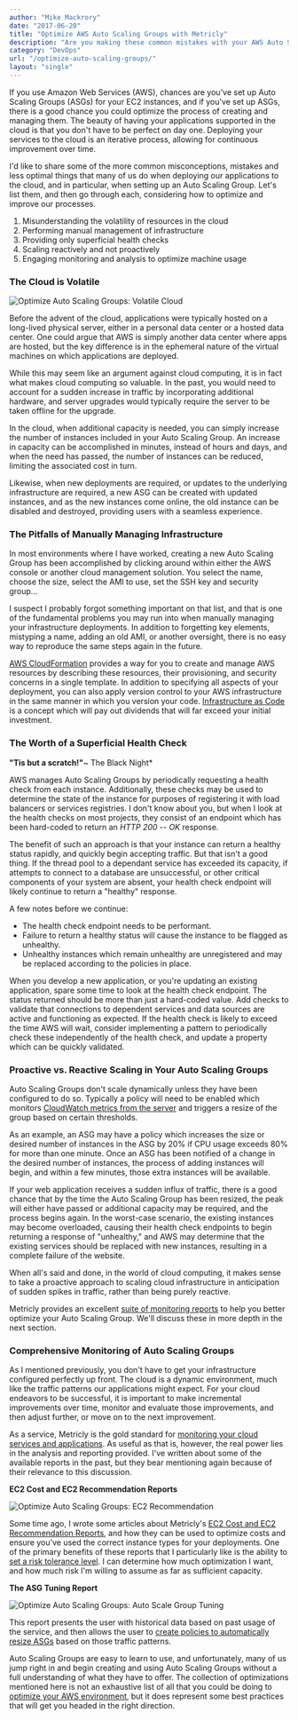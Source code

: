 ```yaml
---
author: "Mike Mackrory"
date: "2017-06-20"
title: "Optimize AWS Auto Scaling Groups with Metricly"
description: "Are you making these common mistakes with your AWS Auto Scaling Groups? Read on to see some best practices for optimizing."
category: "DevOps"
url: "/optimize-auto-scaling-groups/"
layout: "single"
---
```

If you use Amazon Web Services (AWS), chances are you've set up Auto Scaling Groups (ASGs) for your EC2 instances, and if you've set up ASGs, there is a good chance you could optimize the process of creating and managing them. The beauty of having your applications supported in the cloud is that you don't have to be perfect on day one. Deploying your services to the cloud is an iterative process, allowing for continuous improvement over time.

I'd like to share some of the more common misconceptions, mistakes and less optimal things that many of us do when deploying our applications to the cloud, and in particular, when setting up an Auto Scaling Group. Let's list them, and then go through each, considering how to optimize and improve our processes.

1.  Misunderstanding the volatility of resources in the cloud
2.  Performing manual management of infrastructure
3.  Providing only superficial health checks
4.  Scaling reactively and not proactively
5.  Engaging monitoring and analysis to optimize machine usage

### The Cloud is Volatile

![Optimize Auto Scaling Groups: Volatile Cloud](https://s3-us-west-2.amazonaws.com/com-netuitive-app-usw2-public/wp-content/uploads/2017/07/Asset-1.png)

Before the advent of the cloud, applications were typically hosted on a long-lived physical server, either in a personal data center or a hosted data center. One could argue that AWS is simply another data center where apps are hosted, but the key difference is in the ephemeral nature of the virtual machines on which applications are deployed.

While this may seem like an argument against cloud computing, it is in fact what makes cloud computing so valuable. In the past, you would need to account for a sudden increase in traffic by incorporating additional hardware, and server upgrades would typically require the server to be taken offline for the upgrade.

In the cloud, when additional capacity is needed, you can simply increase the number of instances included in your Auto Scaling Group. An increase in capacity can be accomplished in minutes, instead of hours and days, and when the need has passed, the number of instances can be reduced, limiting the associated cost in turn.

Likewise, when new deployments are required, or updates to the underlying infrastructure are required, a new ASG can be created with updated instances, and as the new instances come online, the old instance can be disabled and destroyed, providing users with a seamless experience.

### The Pitfalls of Manually Managing Infrastructure

In most environments where I have worked, creating a new Auto Scaling Group has been accomplished by clicking around within either the AWS console or another cloud management solution. You select the name, choose the size, select the AMI to use, set the SSH key and security group...

I suspect I probably forgot something important on that list, and that is one of the fundamental problems you may run into when manually managing your infrastructure deployments. In addition to forgetting key elements, mistyping a name, adding an old AMI, or another oversight, there is no easy way to reproduce the same steps again in the future.

[AWS CloudFormation](https://aws.amazon.com/cloudformation/) provides a way for you to create and manage AWS resources by describing these resources, their provisioning, and security concerns in a single template. In addition to specifying all aspects of your deployment, you can also apply version control to your AWS infrastructure in the same manner in which you version your code. [Infrastructure as Code](https://martinfowler.com/bliki/InfrastructureAsCode.html) is a concept which will pay out dividends that will far exceed your initial investment.

### The Worth of a Superficial Health Check

**"Tis but a scratch!"**~ The Black Night*

AWS manages Auto Scaling Groups by periodically requesting a health check from each instance. Additionally, these checks may be used to determine the state of the instance for purposes of registering it with load balancers or services registries. I don't know about you, but when I look at the health checks on most projects, they consist of an endpoint which has been hard-coded to return an *HTTP 200 -- OK* response.

The benefit of such an approach is that your instance can return a healthy status rapidly, and quickly begin accepting traffic. But that isn't a good thing. If the thread pool to a dependant service has exceeded its capacity, if attempts to connect to a database are unsuccessful, or other critical components of your system are absent, your health check endpoint will likely continue to return a "healthy" response.

A few notes before we continue:

-   The health check endpoint needs to be performant.
-   Failure to return a healthy status will cause the instance to be flagged as unhealthy.
-   Unhealthy instances which remain unhealthy are unregistered and may be replaced according to the policies in place.

When you develop a new application, or you're updating an existing application, spare some time to look at the health check endpoint. The status returned should be more than just a hard-coded value. Add checks to validate that connections to dependent services and data sources are active and functioning as expected. If the health check is likely to exceed the time AWS will wait, consider implementing a pattern to periodically check these independently of the health check, and update a property which can be quickly validated.

### Proactive vs. Reactive Scaling in Your Auto Scaling Groups

Auto Scaling Groups don't scale dynamically unless they have been configured to do so. Typically a policy will need to be enabled which monitors [CloudWatch metrics from the server](/aws-cloudwatch-metrics-integration/) and triggers a resize of the group based on certain thresholds.

As an example, an ASG may have a policy which increases the size or desired number of instances in the ASG by 20% if CPU usage exceeds 80% for more than one minute. Once an ASG has been notified of a change in the desired number of instances, the process of adding instances will begin, and within a few minutes, those extra instances will be available.

If your web application receives a sudden influx of traffic, there is a good chance that by the time the Auto Scaling Group has been resized, the peak will either have passed or additional capacity may be required, and the process begins again. In the worst-case scenario, the existing instances may become overloaded, causing their health check endpoints to begin returning a response of "unhealthy," and AWS may determine that the existing services should be replaced with new instances, resulting in a complete failure of the website.

When all's said and done, in the world of cloud computing, it makes sense to take a proactive approach to scaling cloud infrastructure in anticipation of sudden spikes in traffic, rather than being purely reactive.

Metricly provides an excellent [suite of monitoring reports](/monitoring) to help you better optimize your Auto Scaling Group. We'll discuss these in more depth in the next section.

### Comprehensive Monitoring of Auto Scaling Groups

As I mentioned previously, you don't have to get your infrastructure configured perfectly up front. The cloud is a dynamic environment, much like the traffic patterns our applications might expect. For your cloud endeavors to be successful, it is important to make incremental improvements over time, monitor and evaluate those improvements, and then adjust further, or move on to the next improvement.

As a service, Metricly is the gold standard for [monitoring your cloud services and applications](/aws-cost-tool). As useful as that is, however, the real power lies in the analysis and reporting provided. I've written about some of the available reports in the past, but they bear mentioning again because of their relevance to this discussion.

**EC2 Cost and EC2 Recommendation Reports**

![Optimize Auto Scaling Groups: EC2 Recommendation](https://s3-us-west-2.amazonaws.com/com-netuitive-app-usw2-public/wp-content/uploads/2017/07/EC2-Recommendation-1024x576.png)

Some time ago, I wrote some articles about Metricly's [EC2 Cost and EC2 Recommendation Reports](/pick-perfect-ec2-instance-type), and how they can be used to optimize costs and ensure you've used the correct instance types for your deployments. One of the primary benefits of these reports that I particularly like is the ability to [set a risk tolerance level](/optimize-aws-instance-types). I can determine how much optimization I want, and how much risk I'm willing to assume as far as sufficient capacity.

**The ASG Tuning Report**

![Optimize Auto Scaling Groups: Auto Scale Group Tuning](https://s3-us-west-2.amazonaws.com/com-netuitive-app-usw2-public/wp-content/uploads/2017/07/Auto-Scale-Group-1024x597.png)

This report presents the user with historical data based on past usage of the service, and then allows the user to [create policies to automatically resize ASGs](/optimize-auto-scale-groups-asg-tuning-report) based on those traffic patterns.

Auto Scaling Groups are easy to learn to use, and unfortunately, many of us jump right in and begin creating and using Auto Scaling Groups without a full understanding of what they have to offer. The collection of optimizations mentioned here is not an exhaustive list of all that you could be doing to [optimize your AWS environment](/optimize-aws-route53-elb), but it does represent some best practices that will get you headed in the right direction.

